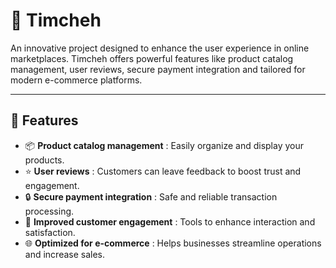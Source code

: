 # 🛒 Timcheh

An innovative project designed to enhance the user experience in online marketplaces. Timcheh offers powerful features like product catalog management, user reviews, secure payment integration and tailored for modern e-commerce platforms.

---

## 🚀 Features  
- 📦 **Product catalog management** : Easily organize and display your products.  
- ⭐ **User reviews** : Customers can leave feedback to boost trust and engagement.  
- 🔒 **Secure payment integration** : Safe and reliable transaction processing.  
- 💬 **Improved customer engagement** : Tools to enhance interaction and satisfaction.  
- 🌐 **Optimized for e-commerce** : Helps businesses streamline operations and increase sales.  
